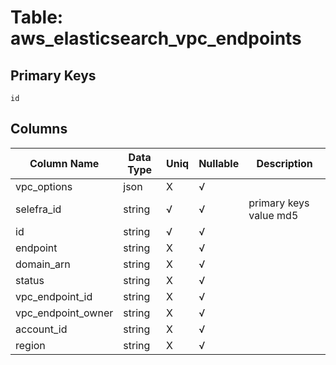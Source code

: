 # Table: aws_elasticsearch_vpc_endpoints

## Primary Keys 

```
id
```


## Columns 

|  Column Name   |  Data Type  | Uniq | Nullable | Description | 
|  ----  | ----  | ----  | ----  | ---- | 
| vpc_options | json | X | √ |  | 
| selefra_id | string | √ | √ | primary keys value md5 | 
| id | string | √ | √ |  | 
| endpoint | string | X | √ |  | 
| domain_arn | string | X | √ |  | 
| status | string | X | √ |  | 
| vpc_endpoint_id | string | X | √ |  | 
| vpc_endpoint_owner | string | X | √ |  | 
| account_id | string | X | √ |  | 
| region | string | X | √ |  | 


